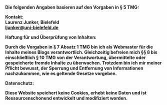 
<b>Die folgenden Angaben basieren auf den Vorgaben in § 5 TMG:<b/>

Kontakt:
<br>
Laurenz Junker, Bielefeld <br>
ljunker@uni-bielefeld.de
  
<b>Haftung für und Überprüfung von Inhalten:<b/>

Durch die Vorgaben in § 7 Absatz 1 TMG bin ich als Webmaster für die Inhalte meines Blogs verantwortlich.
Gleichzeitig befreien mich §§ 8 bis einschließlich § 10 TMG von der Verantwortung, übermittelte oder gespeicherte fremde Inhalte zu überwachen.
Trotzdem bin ich mir meiner Pflicht bewusst, der Sperrung und Entfernung von Informationen nachzukommen, wie es geltende Gesetze vorgeben.

<b>Datenschutz:<b/>
  
  Diese Website speichert <b>keine</b> Cookies, erhebt <b>keine</b> Daten und ist Ressourcenschonend entwickelt und modifiziert worden.
